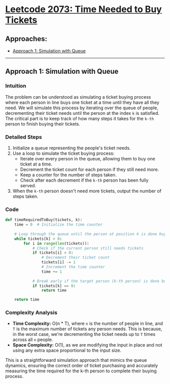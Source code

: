 # [Leetcode 2073: Time Needed to Buy Tickets](https://leetcode.com/problems/time-needed-to-buy-tickets/)

## Approaches:
- [Approach 1: Simulation with Queue](#approach-1-simulation-with-queue)

---

## Approach 1: Simulation with Queue

### Intuition
The problem can be understood as simulating a ticket buying process where each person in line buys one ticket at a time until they have all they need. We will simulate this process by iterating over the queue of people, decrementing their ticket needs until the person at the index `k` is satisfied. The critical part is to keep track of how many steps it takes for the `k-th` person to finish buying their tickets.

### Detailed Steps
1. Initialize a queue representing the people's ticket needs.
2. Use a loop to simulate the ticket buying process:
   - Iterate over every person in the queue, allowing them to buy one ticket at a time.
   - Decrement the ticket count for each person if they still need more.
   - Keep a counter for the number of steps taken.
   - Check after each decrement if the `k-th` person has been fully served.
3. When the `k-th` person doesn't need more tickets, output the number of steps taken.

### Code

```python
def timeRequiredToBuy(tickets, k):
    time = 0  # Initialize the time counter
    
    # Loop through the queue until the person at position k is done buying tickets
    while tickets[k] > 0:
        for i in range(len(tickets)):
            # Check if the current person still needs tickets
            if tickets[i] > 0:
                # Decrement their ticket count
                tickets[i] -= 1
                # Increment the time counter
                time += 1
            
            # Break early if the target person (k-th person) is done buying their tickets
            if tickets[k] == 0:
                return time

    return time
```

### Complexity Analysis
- **Time Complexity:** O(n * T), where `n` is the number of people in line, and `T` is the maximum number of tickets any person needs. This is because, in the worst case, we're decrementing the ticket needs up to `T` times across all `n` people.
- **Space Complexity:** O(1), as we are modifying the input in place and not using any extra space proportional to the input size.

This is a straightforward simulation approach that mimics the queue dynamics, ensuring the correct order of ticket purchasing and accurately measuring the time required for the k-th person to complete their buying process.

